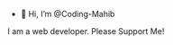 - 👋 Hi, I’m @Coding-Mahib

I am a web developer.
Please Support Me! 
<!---
Coding-Mahib/Coding-Mahib is a ✨ special ✨ repository because its `README.md` (this file) appears on your GitHub profile.
You can click the Preview link to take a look at your changes.
--->
